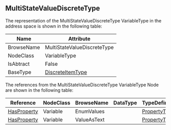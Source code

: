 <!-- objecttype -->
## MultiStateValueDiscreteType
The representation of the MultiStateValueDiscreteType VariableType in the address space is shown in the following table:  

|Name|Attribute|
|---|---|
|BrowseName|MultiStateValueDiscreteType|
|NodeClass|VariableType|
|IsAbtract|False|
|BaseType|[DiscreteItemType](../../../Part8/VariableTypes/DiscreteItemType/readme.md)|

The references from the MultiStateValueDiscreteType VariableType Node are shown in the following table:  

|Reference|NodeClass|BrowseName|DataType|TypeDefinition|ModellingRule|
|---|---|---|---|---|---|
|[HasProperty](../../../Part3/ReferenceTypes/HasProperty/readme.md)|Variable|EnumValues||[PropertyType](../../Part5/VariableTypes/PropertyType/readme.md)|[Mandatory](../../Objects/Mandatory/readme.md)|
|[HasProperty](../../../Part3/ReferenceTypes/HasProperty/readme.md)|Variable|ValueAsText||[PropertyType](../../Part5/VariableTypes/PropertyType/readme.md)|[Mandatory](../../Objects/Mandatory/readme.md)|

